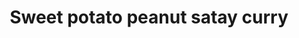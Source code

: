 ---
title: Sweet potato peanut satay curry
categories: mains
featured_image: /images/recipes/sweetpotatopeanutsataycurry.jpeg
recipe:
  servings: serves 4
  ingredients_markdown: |-
    * 2 large sweet potatoes, peeled and chopped into chunks
    * 1 tbsp vegetable oil
    * 1 onion, finely chopped
    * 2 garlic cloves, crushed
    * 1 tsp dried chilli flakes
    * 2 heaped tsp mild curry powder
    * 2 tbsp tomato puree
    * 5 tbsp (70g) smooth peanut butter 
    * 400ml vegetable stock
    * 1 400g can chickpeas, drained and rinsed
    * Large handful of spinach
    * Juice of 1 lime
    * Sea salt & freshly ground black pepper
    * Handful fresh coriander
    * Serve with quinoa or rice

  directions_markdown: |-
    1. Preheat the oven to 180°C. Place the sweet potato on a baking tray and toss with oil. Roast for 30 mins, or until soft. 
    
    2. Heat the oil in a large frying pan over medium heat. Once hot, add the onion and fry gently for 7-8 minutes, until soft and translucent. Add the garlic, chilli flakes, curry powder, tomato puree, peanut butter and a little dash of stock. Give everything a good mix to create a paste, then fry for another minute or so, until the spices release their aromas.
    
    3. Gently add the chunks of roasted sweet potato into the pan along with the rest of the vegetable stock and the chickpeas. Mix well, season generously with salt and pepper, then bring to a simmer for 5 minutes to reduce the sauce slightly.

    4. Stir in the spinach and lime juice. Allow the spinach to wilt before removing the pan from the heat.

    5. Serve over rice or quinoa topped with fresh coriander.
---
